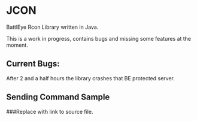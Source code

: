 # JCON
BattlEye Rcon Library written in Java.

This is a work in progress, contains bugs and missing some features at the moment.

## Current Bugs:
After 2 and a half hours the library crashes that BE protected server.

## Sending Command Sample
###Replace with link to source file.
